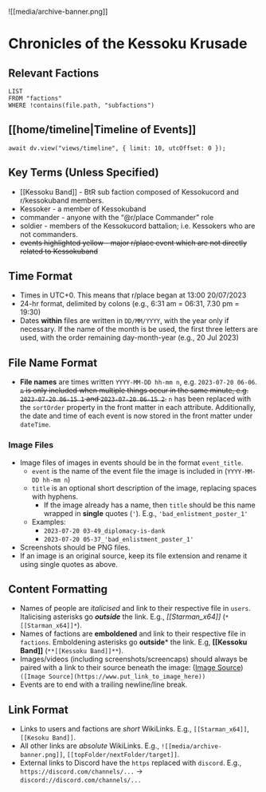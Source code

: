 ![[media/archive-banner.png]]

# Chronicles of the Kessoku Krusade
## Relevant Factions
```dataview
LIST
FROM "factions"
WHERE !contains(file.path, "subfactions")
```
## [[home/timeline|Timeline of Events]]
```dataviewjs
await dv.view("views/timeline", { limit: 10, utcOffset: 0 });
```


## Key Terms (Unless Specified)
- [[Kessoku Band]] - BtR sub faction composed of Kessokucord and r/kessokuband members.
- Kessoker - a member of Kessokuband
- commander - anyone with the “@r/place Commander” role
- soldier - members of the Kessokucord battalion; i.e. Kessokers who are not commanders.
- ~~events highlighted yellow - major r/place event which are not directly related to Kessokuband~~

## Time Format
- Times in UTC+0. This means that r/place began at 13:00 20/07/2023
- 24-hr format, delimited by colons (e.g., 6:31 am = 06:31, 7.30 pm = 19:30)
- Dates **within** files are written in `DD/MM/YYYY`, with the year only if necessary. If the name of the month is be used, the first three letters are used, with the order remaining day-month-year (e.g., 20 Jul 2023)

## File Name Format
- **File names** are times written `YYYY-MM-DD hh-mm n`, e.g. `2023-07-20 06-06`. ~~`n` is only included when multiple things occur in the same minute, e.g. `2023-07-20 06-15 1` and `2023-07-20 06-15 2`.~~ `n` has been replaced with the `sortOrder` property in the front matter in each attribute. Additionally, the date and time of each event is now stored in the front matter under `dateTime`.
### Image Files
- Image files of images in events should be in the format `event_title`.
	- `event` is the name of the event file the image is included in (`YYYY-MM-DD hh-mm n`)
	- `title` is an optional short description of the image, replacing spaces with hyphens.
		- If the image already has a name, then `title` should be this name wrapped in **single** quotes (`'`). E.g., `'bad_enlistment_poster_1'`
	- Examples:
		- `2023-07-20 03-49_diplomacy-is-dank`
		- `2023-07-20 05-37_'bad_enlistment_poster_1'`
- Screenshots should be PNG files.
- If an image is an original source, keep its file extension and rename it using single quotes as above.

## Content Formatting
- Names of people are *italicised* and link to their respective file in `users`. Italicising asterisks go ***outside*** the link. E.g., *[[Starman_x64]]* (`*[[Starman_x64]]*`).
- Names of factions are **emboldened** and link to their respective file in `factions`. Emboldening asterisks go **outside*** the link. E.g, **[[Kessoku Band]]** (`**[[Kessoku Band]]**`).
- Images/videos (including screenshots/screencaps) should always be paired with a link to their source beneath the image: ([Image Source](https://www.put_link_to_image_here)) `([Image Source](https://www.put_link_to_image_here))`
- Events are to end with a trailing newline/line break.  
## Link Format
- Links to users and factions are *short* WikiLinks. E.g., `[[Starman_x64]]`, `[[Kesoku Band]]`.
- All other links are *absolute* WikiLinks. E.g., `![[media/archive-banner.png]]`, `[[topFolder/nextFolder/target]]`.
- External links to Discord have the `https` replaced with `discord`. E.g., `https://discord.com/channels/...` → `discord://discord.com/channels/...`